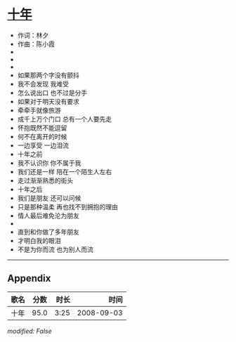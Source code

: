 # [十年](https://music.163.com/song?id=409931814)

* 作词：林夕
* 作曲：陈小霞
* 
* 
* 
* 如果那两个字没有颤抖
* 我不会发现 我难受
* 怎么说出口 也不过是分手
* 如果对于明天没有要求
* 牵牵手就像旅游
* 成千上万个门口 总有一个人要先走
* 怀抱既然不能逗留
* 何不在离开的时候
* 一边享受 一边泪流
* 十年之前
* 我不认识你 你不属于我
* 我们还是一样 陪在一个陌生人左右
* 走过渐渐熟悉的街头
* 十年之后
* 我们是朋友 还可以问候
* 只是那种温柔 再也找不到拥抱的理由
* 情人最后难免沦为朋友
* 
* 直到和你做了多年朋友
* 才明白我的眼泪
* 不是为你而流 也为别人而流


---

## Appendix

|歌名|分数|时长|时间|
|:---|:---:|---:|---:|
|十年|95.0|3:25|2008-09-03

*modified: False*
